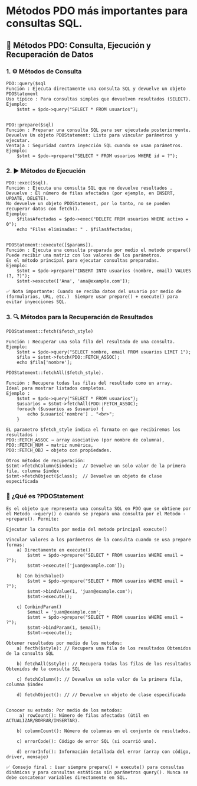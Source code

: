 # Métodos PDO más importantes para consultas SQL.
## 📘 Métodos PDO: Consulta, Ejecución y Recuperación de Datos

### 1. ⚙️ Métodos de Consulta
    PDO::query($sql
    Función : Ejecuta directamente una consulta SQL y devuelve un objeto PDOStatement
    Uso típico : Para consultas simples que devuelven resultados (SELECT).
    Ejemplo: 
        $stmt = $pdo->query("SELECT * FROM usuarios");


    PDO::prepare($sql)
    Función : Preparar una consulta SQL para ser ejecutada posteriormente.
    Devuelve Un objeto PDOStatement: Listo para vincular parámetros y ejecutar.
    Ventaja : Seguridad contra inyección SQL cuando se usan parámetros.
    Ejemplo: 
        $stmt = $pdo->prepare("SELECT * FROM usuarios WHERE id = ?");

### 2. ▶️ Métodos de Ejecución
    PDO::exec($sql).
    Función : Ejecuta una consulta SQL que no devuelve resultados .
    Devuelve : El número de filas afectadas (por ejemplo, en INSERT, UPDATE, DELETE).
    No devuelve un objeto PDOStatement, por lo tanto, no se pueden recuperar datos con fetch().
    Ejemplo: 
        $filasAfectadas = $pdo->exec("DELETE FROM usuarios WHERE activo = 0"); 
        echo "Filas eliminadas: " . $filasAfectadas;
        

    PDOStatement::execute([$params]).
    Función : Ejecuta una consulta preparada por medio el metodo prepare()
    Puede recibir una matriz con los valores de los parámetros.
    Es el método principal para ejecutar consultas preparadas.
    Ejemplo:
        $stmt = $pdo->prepare("INSERT INTO usuarios (nombre, email) VALUES (?, ?)");
        $stmt->execute(['Ana', 'ana@example.com']);

    ✅ Nota importante: Cuando se reciba datos del usuario por medio de (formularios, URL, etc.)  Siempre usar prepare() + execute() para evitar inyecciones SQL.

###  3. 🔍 Métodos para la Recuperación de Resultados
    PDOStatement::fetch($fetch_style)
    
    Función : Recuperar una sola fila del resultado de una consulta.
    Ejemplo: 
        $stmt = $pdo->query("SELECT nombre, email FROM usuarios LIMIT 1");
        $fila = $stmt->fetch(PDO::FETCH_ASSOC);
        echo $fila['nombre'];
        
    PDOStatement::fetchAll($fetch_style).
    
    Función : Recupera todas las filas del resultado como un array.
    Ideal para mostrar listados completos.
    Ejemplo :
        $stmt = $pdo->query("SELECT * FROM usuarios");
        $usuarios = $stmt->fetchAll(PDO::FETCH_ASSOC);
        foreach ($usuarios as $usuario) {
            echo $usuario['nombre'] . "<br>";
        }
        
    EL parametro $fetch_style indica el formato en que recibiremos los resultados :
    PDO::FETCH_ASSOC → array asociativo (por nombre de columna),
    PDO::FETCH_NUM → matriz numérica,
    PDO::FETCH_OBJ → objeto con propiedades.
    
    Otros métodos de recuperación:
    $stmt->fetchColumn($index);  // Devuelve un solo valor de la primera fila, columna $index
    $stmt->fetchObject($class);  // Devuelve un objeto de clase especificada
    
### 📌 ¿Qué es ?PDOStatement
    Es el objeto que representa una consulta SQL en PDO que se obtiene por el Metodo ->query() o cuando se prepara una consulta por el Metodo ->prepare(). Permite:

    Ejecutar la consulta por medio del metodo principal execute()
    
    Vincular valores a los parámetros de la consulta cuando se usa prepare formas:
        a) Directamente en execute()
            $stmt = $pdo->prepare("SELECT * FROM usuarios WHERE email = ?");
            $stmt->execute(['juan@example.com']);
            
        b) Con bindValue()
            $stmt = $pdo->prepare("SELECT * FROM usuarios WHERE email = ?");
            $stmt->bindValue(1, 'juan@example.com');
            $stmt->execute();
            
        c) ConbindParam()
            $email = 'juan@example.com';
            $stmt = $pdo->prepare("SELECT * FROM usuarios WHERE email = ?");
            $stmt->bindParam(1, $email);
            $stmt->execute();
  
    Obtener resultados por medio de los metodos:
        a) fecth($style): // Recupera una fila de los resultados Obtenidos de la consulta SQL
        
        b) fetchAll($style): // Recupera todas las filas de los resultados Obtenidos de la consulta SQL
        
        c) fetchColumn(): // Devuelve un solo valor de la primera fila, columna $index
        
        d) fetchObject(): // // Devuelve un objeto de clase especificada
        
    
    Conocer su estado: Por medio de los metodos:
         a) rowCount(): Número de filas afectadas (útil en ACTUALIZAR/BORRAR/INSERTAR).
        
        b) columnCount(): Número de columnas en el conjunto de resultados.
        
        c) errorCode(): Código de error SQL (si ocurrió uno).
        
        d) errorInfo(): Información detallada del error (array con código, driver, mensaje)

    ✅ Consejo final : Usar siempre prepare() + execute() para consultas dinámicas y para consultas estáticas sin parámetros query(). Nunca se debe concatenar variables directamente en SQL.




